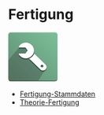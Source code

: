 # Fertigung
![icons_odoo_mrp](assets/icons_odoo_mrp.png)

* [Fertigung-Stammdaten](Fertigung-Stammdaten.md)
* [Theorie-Fertigung](tmp/Kurt%20Gisler/Theorie-Fertigung)
